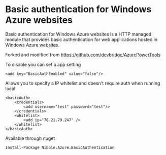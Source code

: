 # Basic authentication for Windows Azure websites
Basic authentication for Windows Azure websites is a HTTP managed module that provides basic authentication for web applications hosted in Windows Azure websites. 

Forked and modified from https://github.com/devbridge/AzurePowerTools

To disable you can set a app setting

	<add key="BasicAuthEnabled" value="false"/>

Allows you to specify a IP whitelist and doesn't require auth when running local

    <basicAuth>
  		<credentials>
    		<add username="test" password="test"/>
  		</credentials>
  		<whitelist>
    		<add ip="78.21.79.247" />
  		</whitelist>
	</basicAuth>

Available through nuget

	Install-Package Nibble.Azure.BasicAuthentication


